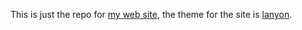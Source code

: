 This is just the repo for [my web site](https://frohwalt.de), the theme for the site
is [lanyon](https://github.com/poole/lanyon/).

